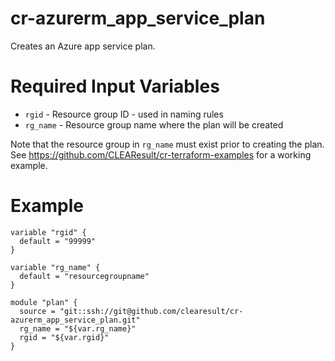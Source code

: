 # cr-azurerm_app_service_plan

Creates an Azure app service plan.

# Required Input Variables

* `rgid` - Resource group ID - used in naming rules
* `rg_name` - Resource group name where the plan will be created

Note that the resource group in `rg_name` must exist prior to creating the plan.  See https://github.com/CLEAResult/cr-terraform-examples for a working example.

# Example

```
variable "rgid" {
  default = "99999"
}

variable "rg_name" {
  default = "resourcegroupname"
}

module "plan" {
  source = "git::ssh://git@github.com/clearesult/cr-azurerm_app_service_plan.git"
  rg_name = "${var.rg_name}"
  rgid = "${var.rgid}"
}
```
